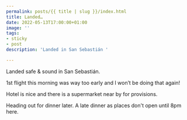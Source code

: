 ```yaml
---
permalink: posts/{{ title | slug }}/index.html
title: Landed…
date: 2022-05-13T17:00:00+01:00
image: ''
tags:
- sticky
- post
description: 'Landed in San Sebastián '

---
```

<!-- Excerpt Start -->  
Landed safe & sound in San Sebastián.
<!-- Excerpt End -->

1st flight this morning was way too early and I won’t be doing that again!

Hotel is nice and there is a supermarket near  by for provisions.

Heading out for dinner later. A late dinner as places don't open until 8pm here. 